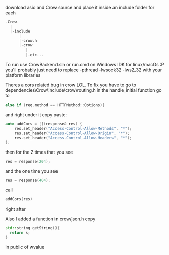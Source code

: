 download asio and Crow source and place it inside an include folder for each
```c
-Crow
  |
  |-include
      |
      |-crow.h
      |-crow
         |
         |-etc...
```

To run use CrowBackend.sln or run.cmd on Windows
IDK for linux/macOs :P
you'll probably just need to replace
-pthread -lwsock32 -lws2_32
with your platform libraries


Theres a cors related bug in crow LOL.
To fix you have to go to dependencies\Crow\include\crow\routing.h 
in the handle_initial function go to 
```cpp 
else if (req.method == HTTPMethod::Options){
```
and right under it copy paste:
```cpp
auto addCors = [](response& res) {
    res.set_header("Access-Control-Allow-Methods", "*");
    res.set_header("Access-Control-Allow-Origin", "*");
    res.set_header("Access-Control-Allow-Headers", "*");
};
```
then for the 2 times that you see 
```cpp
res = response(204);
``` 
and the one time you see 
```cpp
res = response(404); 
```
call 
```cpp
addCors(res)
```
right after

Also I added a function in crow/json.h
copy 
```cpp
std::string getString(){
  return s;
}
```
in public of wvalue